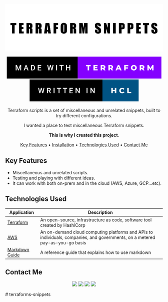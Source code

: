 
<div align="center">

<p align="center">
  <img src="supports/imgs/covers.png" />
</p>

<img src="supports/imgs/badge1.svg"/>
<img src="supports/imgs/badge2.svg"/>
<br />
<br />
Terraform scripts is a set of miscellaneous and unrelated snippets, built to try different configurations.

I wanted a place to test miscellaneous Terraform snippets.

**This is why I created this project**.

[Key Features](#key-features) •
[Installation](#installation) •
[Technologies Used](#technologies-used) •
[Contact Me](#contact-me) 



<!--![Main Image](githubcovers.png)-->


</div>

## Key Features

- Miscellaneous and unrelated scripts.
- Testing and playing with different ideas.
- It can work with both on-prem and in the cloud (AWS, Azure, GCP...etc).

## Technologies Used

| Application                                         | Description                                  
| --------------------------------------------------- |--------------------------------------------- 
| [Terraform](https://www.terraform.io/)                           | An open-source, infrastructure as code, software tool created by HashiCorp 
| [AWS](https://aws.amazon.com/)                | An on-demand cloud computing platforms and APIs to individuals, companies, and governments, on a metered pay-as-you-go basis  
| [Markdown Guide](https://www.markdownguide.org/)    | A reference guide that explains how to use markdown                                 

## Contact Me
<p align="center">
<a href="https://www.linkedin.com/in/iamnasef/"><img src="https://img.shields.io/badge/LinkedIn-0077B5?style=for-the-badge&logo=linkedin&logoColor=white"/></a>
<a href="https://twitter.com/iamnasef"><img src="https://img.shields.io/badge/Twitter-1DA1F2?style=for-the-badge&logo=twitter&logoColor=white"/></a>
<a href="https://github.com/iamnasef"><img src="https://img.shields.io/badge/GitHub-100000?style=for-the-badge&logo=github&logoColor=white"/></a>
<a href="https://www.youtube.com/channel/UCx2qgl5gjP_oSK_mz674EtA"><img src="https://img.shields.io/badge/YouTube-FF0000?style=for-the-badge&logo=youtube&logoColor=white"/></a>
</p># terraforms-snippets
